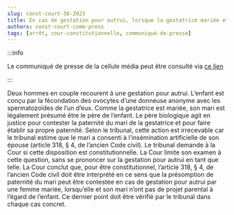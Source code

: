 ```yaml
---   
slug: const-court-56-2023
title: En cas de gestation pour autrui, lorsque la gestatrice mariée et son mari n’ont pas de projet parental à l’égard de l’enfant, la présomption de paternité du mari doit pouvoir être contestée
authors: const-court-comm-press
tags: [arrêt, cour-constitutionnelle, communiqué-de-presse]
---
```


:::info

Le communiqué de presse de la cellule média peut être consulté via [ce lien](https://www.const-court.be/public/f/2023/2023-056f-info.pdf) 

:::

Deux hommes en couple recourent à une gestation pour autrui. L’enfant est conçu par la fécondation des ovocytes d’une donneuse anonyme avec les spermatozoïdes de l’un d’eux. Comme la gestatrice est mariée, son mari est légalement présumé être le père de l’enfant. Le père biologique agit en justice pour contester la paternité du mari de la gestatrice et pour faire établir sa propre paternité. Selon le tribunal, cette action est irrecevable car le tribunal estime que le mari a consenti à l’insémination artificielle de son épouse (article 318, § 4, de l’ancien Code civil). Le tribunal demande à la Cour si cette disposition est constitutionnelle.La Cour limite son examen à cette question, sans se prononcer sur la gestation pour autrui en tant que telle. La Cour conclut que, pour être constitutionnel, l’article 318, § 4, de l’ancien Code civil doit être interprété en ce sens que la présomption de paternité du mari peut être contestée en cas de gestation pour autrui par une femme mariée, lorsqu’elle et son mari n’ont pas de projet parental à l’égard de l’enfant. Ce dernier point doit être vérifié par le tribunal dans chaque cas concret.
